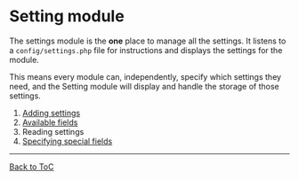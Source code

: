 # Setting module

The settings module is the **one** place to manage all the settings. It listens to a `config/settings.php` file for instructions and displays the settings for the module.

This means every module can, independently, specify which settings they need, and the Setting module will display and handle the storage of those settings.

1. [Adding settings](/Setting-Module/adding-settings.md)
2. [Available fields](/Setting-Module/available-fields.md)
2. Reading settings
3. [Specifying special fields](/Setting-Module/specific-settings.md)


***

[Back to ToC](../readme.md)